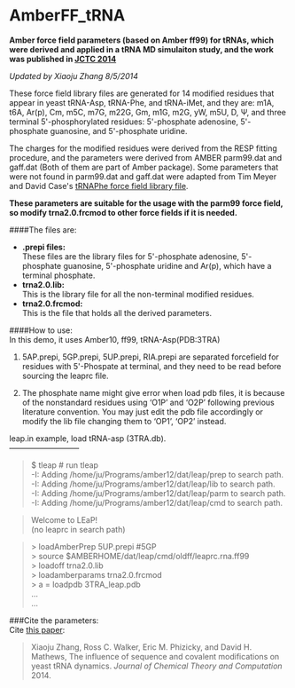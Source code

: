 # AmberFF_tRNA  
**Amber force field parameters (based on Amber ff99) for tRNAs, which were derived and applied in a tRNA MD simulaiton study, and the work was published in [JCTC 2014](http://pubs.acs.org/doi/abs/10.1021/ct500107y)**  


*Updated by Xiaoju Zhang 8/5/2014*  

These force field library files are generated for 14 modified residues that appear in yeast tRNA-Asp, tRNA-Phe, and tRNA-iMet, and they are: m1A, t6A, Ar(p), Cm, m5C, m7G, m22G, Gm, m1G, m2G, yW, m5U, D, Ψ, and three terminal 5'-phosphorylated residues: 5'-phosphate adenosine, 5'-phosphate guanosine, and 5'-phosphate uridine.
 
The charges for the modified residues were derived from the RESP fitting procedure, and the parameters were derived from AMBER parm99.dat and gaff.dat (Both of them are part of Amber package). Some parameters that were not found in parm99.dat and gaff.dat were adapted from Tim Meyer and David Case's [tRNAPhe force field library file](http://www.pharmacy.manchester.ac.uk/bryce/amber). 

**These parameters are suitable for the usage with the parm99 force field, so modify trna2.0.frcmod to other force fields if it is needed.**
 
####The files are:  

* **.prepi files:**  
These files are the library files for 5'-phosphate adenosine, 5'-phosphate guanosine, 5'-phosphate uridine and Ar(p), which have a terminal phosphate.   
* **trna2.0.lib:**  
This is the library file for all the non-terminal modified residues.
* **trna2.0.frcmod:**  
This is the file that holds all the derived parameters.   



####How to use:  
In this demo,  it uses Amber10, ff99, tRNA-Asp(PDB:3TRA)   


1. 5AP.prepi, 5GP.prepi, 5UP.prepi, RIA.prepi are separated forcefield for residues with 5'-Phospate at terminal, and they need to be read before sourcing the leaprc file.  

2. The phosphate name might give error when load pdb files, it is because of the nonstandard residues using ‘O1P’ and ‘O2P’ following previous literature convention. You may just edit the pdb file accordingly or modify the lib file changing them to ‘OP1’, ‘OP2’ instead.

leap.in example, load tRNA-asp (3TRA.db).   
—————————  
> $ tleap  # run tleap  
-I: Adding /home/ju/Programs/amber12/dat/leap/prep to search path.  
-I: Adding /home/ju/Programs/amber12/dat/leap/lib to search path.  
-I: Adding /home/ju/Programs/amber12/dat/leap/parm to search path.  
-I: Adding /home/ju/Programs/amber12/dat/leap/cmd to search path.   

> Welcome to LEaP!  
> (no leaprc in search path)

> \> loadAmberPrep 5UP.prepi #5GP  
> \> source $AMBERHOME/dat/leap/cmd/oldff/leaprc.rna.ff99  
> \> loadoff trna2.0.lib  
> \> loadamberparams trna2.0.frcmod  
> \> a = loadpdb 3TRA_leap.pdb  
...  
...  

###Cite the parameters:  
Cite [this paper](http://pubs.acs.org/doi/abs/10.1021/ct500107y):
> Xiaoju Zhang, Ross C. Walker, Eric M. Phizicky, and David H. Mathews, The influence of sequence and covalent modifications on yeast tRNA dynamics. *Journal of Chemical Theory and Computation* 2014.
